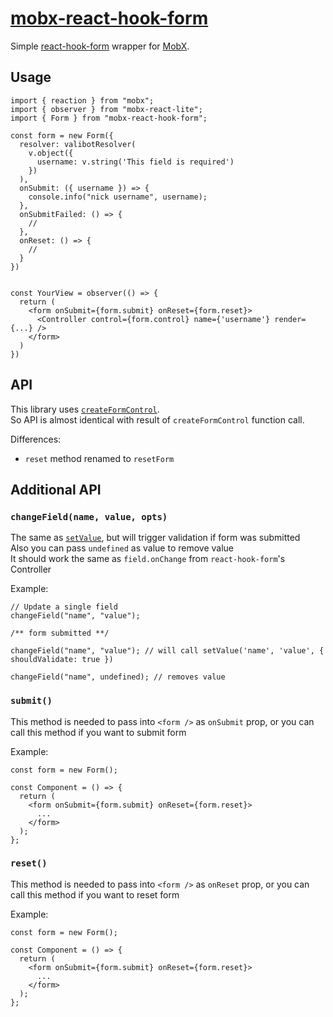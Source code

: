 # [mobx-react-hook-form](https://github.com/js2me/mobx-react-hook-form)

Simple [react-hook-form](https://react-hook-form.com/) wrapper for [MobX](https://mobx.js.org/).

## Usage

```tsx
import { reaction } from "mobx";
import { observer } from "mobx-react-lite";
import { Form } from "mobx-react-hook-form";

const form = new Form({
  resolver: valibotResolver(
    v.object({
      username: v.string('This field is required')
    })
  ),
  onSubmit: ({ username }) => {
    console.info("nick username", username);
  },
  onSubmitFailed: () => {
    //
  },
  onReset: () => {
    //
  }
})


const YourView = observer(() => {
  return (
    <form onSubmit={form.submit} onReset={form.reset}>
      <Controller control={form.control} name={'username'} render={...} />
    </form>
  )
})

```

## API

This library uses [`createFormControl`](https://react-hook-form.com/docs/createFormControl).  
So API is almost identical with result of `createFormControl` function call.

Differences:

- `reset` method renamed to `resetForm`

## Additional API

### `changeField(name, value, opts)`

The same as [`setValue`](https://react-hook-form.com/docs/useform/setvalue), but will trigger validation if form was submitted  
Also you can pass `undefined` as value to remove value   
It should work the same as `field.onChange` from `react-hook-form`'s Controller

Example:

```tsx
// Update a single field
changeField("name", "value");

/** form submitted **/

changeField("name", "value"); // will call setValue('name', 'value', { shouldValidate: true })

changeField("name", undefined); // removes value
```

### `submit()`

This method is needed to pass into `<form />` as `onSubmit` prop, or you can call this method if you want to submit form

Example:

```tsx
const form = new Form();

const Component = () => {
  return (
    <form onSubmit={form.submit} onReset={form.reset}>
      ...
    </form>
  );
};
```

### `reset()`

This method is needed to pass into `<form />` as `onReset` prop, or you can call this method if you want to reset form

Example:

```tsx
const form = new Form();

const Component = () => {
  return (
    <form onSubmit={form.submit} onReset={form.reset}>
      ...
    </form>
  );
};
```
